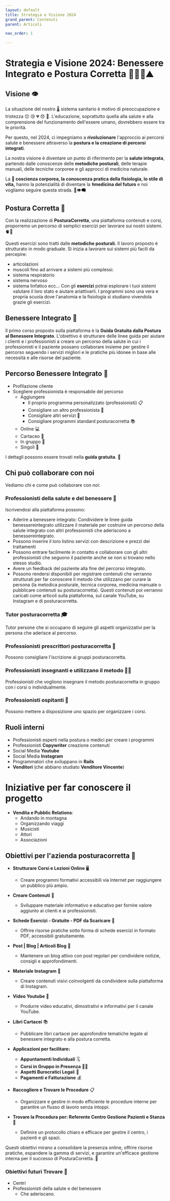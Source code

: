 ```yaml
---
layout: default
title: Strategia e Visione 2024
grand_parent: Contenuti
parent: Articoli

nav_order: 1

---
```


# **Strategia e Visione 2024: Benessere Integrato e Postura Corretta** 🌟🚀🌺⛰️

## **Visione** 👁️‍

La situazione del nostro 🌡️ sistema sanitario è motivo di preoccupazione e tristezza 😔 😢 💔 😞 🤒. L'educazione, soprattutto quella alla salute e alla comprensione del funzionamento dell'essere umano, dovrebbero essere tra le priorità. 

Per questo, nel 2024, ci impegniamo a **rivoluzionare** l'approccio ai percorsi salute e benessere attraverso la **postura e la creazione di percorsi integrati**. 

La nostra visione è diventare un punto di riferimento per la **salute integrata**, partendo dalle conoscenze delle **metodiche posturali**, delle terapie manuali, delle tecniche corporee e gli approcci di medicina naturale. 

La **🧘 coscienza corporea, la conoscenza pratica della fisiologia, lo stile di vita,** hanno la potenzialità di diventare la **⚕️medicina del futuro** e noi vogliamo seguire questa strada. 💪👁️‍🗨️



## **Postura Corretta** 🧘‍

Con la realizzazione di **PosturaCorretta**, una piattaforma contenuti e corsi, proporremo un percorso di semplici esercizi per lavorare sui nostri sistemi.
🫀🧠

Questi esercizi sono tratti dalle **metodiche posturali.** Il lavoro proposto è strutturato in modo graduale. Si inizia a lavorare sui sistemi più facili da percepire: 
- articolazioni 
- muscoli
fino ad arrivare a sistemi più complessi.
- sistema respiratorio
- sistema nervoso
- sistema linfatico
ecc...
Con gli **esercizi** potrai esplorare i tuoi sistemi valutare il loro stato e aiutare ariattivarli. I programmi sono una vera e propria scuola dove l'anatomia e la fisiologia si studiano vivendola grazie gli esercizi.

## **Benessere Integrato** 🌿

Il primo corso proposto sulla piattaforma è la **Guida Gratuita dalla Postura al Benessere Integrato**. L'obiettivo è strutturare delle linee guida per aiutare i clienti e i professionisti a creare un percorso della salute in cui i professionisti e il paziente possano collaborare insieme per gestire il percorso seguendo i servizi migliori e le pratiche più idonee in base alle necessità e alle risorse del paziente.

## **Percorso Benessere Integrato** 🌿
- Profilazione cliente 
- Scegliere professionista è responsabile del percorso 
  - Aggiungere
    - Il proprio programma personalizzato (professionisti) 📋
    - Consigliare un altro professionista 🤝
    - Consigliare altri servizi 🔄
    - Consigliare programmi standard posturacorretta 📚
  - Online 💻
  - Cartaceo 📄
  - In gruppo 👥
  - Singoli 🧘

I dettagli possono essere trovati nella **guida gratuita**. 📖

## **Chi può collaborare con noi**
Vediamo chi e come può collaborare con noi:

### **Professionisti della salute e del benessere** 💼
Iscrivendosi alla piattaforma possono:  
- Aderire a benessere integrato: Condividere le linee guida benessereintegrato  utilizzare il materiale per costruire un percorso della salute integrato con altri professionisti che aderiscono a benessereintegrato.
- Possono inserire il loro listino servizi con descrizione e prezzi dei trattamenti
- Possono entrare facilmente in contatto e collaborare con gli altri professionisti che seguono il paziente anche se non si trovano nello stesso studio.
- Avere un feedback del paziente alla fine del percorso integrato.
- Possono rendersi disponibili per registrare contenuti  che verranno strutturati per far conoscere il metodo che utilizzano per curare la persona (la metodica posturale, tecnica corporea, medicina manuale o pubblicare contenuti su posturacorretta). Questi contenuti poi verranno caricati come articoli sulla piattaforma, sul canale YouTube, su Instagram e di posturacorretta.

### **Tutor posturacorretta** 🎓
Tutor persone che si occupano di seguire gli aspetti organizzativi per la persona che aderisce al percorso.

### **Professionisti prescrittori posturacorretta** 💊
Possono consigliare l'iscrizione ai gruppi posturacorretta.

### **Professionisti insegnanti e utilizzano il metodo** 🧑‍🏫
Professionisti che vogliono insegnare il metodo posturacorretta in gruppo con i corsi o individualmente.

### **Professionisti ospitanti** 🏡
Possono mettere a disposizione uno spazio per organizzare i corsi.

## **Ruoli interni**
- Professionisti esperti nella postura o medici per creare i programmi
- Professionisti **Copywriter** creazione contenuti
- Social Media **Youtube**
- Social Media **Instagram**
- Programmatori che sviluppano in **Rails**
- **Venditori** (che abbiano studiato **Venditore Vincente**)

# **Iniziative per far conoscere il progetto**
- **Vendita e Pubblic Relations**:
  - Andando in montagna 
  - Organizzando viaggi
  - Musicisti
  - Attori
  - Associazioni

## **Obiettivi per l'azienda posturacorretta** 🎯

- **Strutturare Corsi e Lezioni Online** 🖥️
  - Creare programmi formativi accessibili via Internet per raggiungere un pubblico più ampio.

- **Creare Contenuti** 📝
  - Sviluppare materiale informativo e educativo per fornire valore aggiunto ai clienti e ai professionisti.

- **Schede Esercizi - Gratuite - PDF da Scaricare** 📄
  - Offrire risorse pratiche sotto forma di schede esercizi in formato PDF, accessibili gratuitamente.

- **Post | Blog | Articoli Blog** 📰
  - Mantenere un blog attivo con post regolari per condividere notizie, consigli e approfondimenti.

- **Materiale Instagram** 📸
  - Creare contenuti visivi coinvolgenti da condividere sulla piattaforma di Instagram.

- **Video Youtube** 🎥
  - Produrre video educativi, dimostrativi e informativi per il canale YouTube.

- **Libri Cartacei** 📚
  - Pubblicare libri cartacei per approfondire tematiche legate al benessere integrato e alla postura corretta.

- **Applicazioni per facilitare:**
  - **Appuntamenti Individuali** 🗓️
  - **Corsi in Gruppo in Presenza** 🧘‍♂️
  - **Aspetti Burocratici Legal**i 📑
  - **Pagamenti e Fatturazione** 💰

- **Raccogliere e Trovare le Procedure** 📋
  - Organizzare e gestire in modo efficiente le procedure interne per garantire un flusso di lavoro senza intoppi.

- **Trovare la Procedura per: Referente Centro Gestione Pazienti e Stanza** 🏥
  - Definire un protocollo chiaro e efficace per gestire il centro, i pazienti e gli spazi.

Questi obiettivi mirano a consolidare la presenza online, offrire risorse pratiche, espandere la gamma di servizi, e garantire un'efficace gestione interna per il successo di PosturaCorretta. 🚀

### **Obiettivi futuri Trovare** 🌟
- Centri 
- Professionisti della salute e del benessere
  - Che aderiscano.

